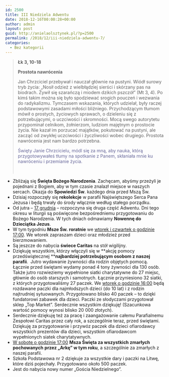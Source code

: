 ```yaml
---
id: 2500
title: III Niedziela Adwentu
date: 2018-12-16T00:00:28+00:00
author: admin
layout: post
guid: http://anielaolsztynek.pl/?p=2500
permalink: /2018/12/iii-niedziela-adwentu-7/
categories:
  - Bez kategorii
---
```

> **Łk 3, 10-18**
> 
> **Prostota nawrócenia**
> 
> Jan Chrzciciel przebywał i nauczał głównie na pustyni. Wiódł surowy tryb życia: &#8222;Nosił odzież z wielbłądziej sierści i skórzany pas na biodrach. Żywił się szarańczą i miodem dzikich pszczół&#8221; (Mt 3, 4). Po kimś takim można się było spodziewać srogich pouczeń i wezwania do radykalizmu. Tymczasem wskazania, których udzielał, były raczej podstawowymi zasadami miłości bliźniego. Przychodzącym tłumom mówił o prostych, życiowych sprawach, o dzieleniu się z potrzebującymi, o uczciwości i skromności. Mocą swego autorytetu przypominał celnikom, żołnierzom, ludziom majętnym o prostocie życia. Nie kazał im porzucać majątków, pokutować na pustyni, ale zacząć od zwykłej uczciwości i życzliwości wobec drugiego. Prostota nawrócenia jest nam bardzo potrzebna.
> 
> <span style="color: #666699;">Święty Janie Chrzcicielu, módl się za mną, aby nauka, którą przygotowywałeś tłumy na spotkanie z Panem, skłaniała mnie ku nawróceniu i przemianie życia.</span>
> 
> &nbsp;

  * Zbliżają się **Święta Bożego Narodzenia**. Zachęcam, abyśmy przeżyli je pojednani z Bogiem, aby w tym czasie znalazł miejsce w naszych sercach. Okazja do **Spowiedzi Św**. każdego dnia przed Mszą Św.
  * Dzisiaj rozpoczęły się **rekolekcje** w parafii Najświętszego Serca Pana Jezusa i będą trwały do środy włącznie według stałego porządku.
  * Od jutra – <span style="text-decoration: underline;">17 grudnia</span> – rozpoczyna się druga część Adwentu. Dni tego okresu w liturgii są poświęcone bezpośredniemu przygotowaniu do Bożego Narodzenia. W tych dniach odmawiamy **Nowennę do Dzieciątka Jezus**.
  * W tym tygodniu **Msze Św.** **roratnie** we <span style="text-decoration: underline;">wtorek i czwartek o godzinie 17:00</span>. We wtorek zapraszam dzieci oraz młodzież przed bierzmowaniem.
  * Są jeszcze do nabycia **świece Caritas** na stół wigilijny.
  * Dziękuję wszystkim, którzy włączyli się w **akcję pomocy przedświątecznej ****najbardziej potrzebującym osobom z naszej parafii**.  Jutro wydawanie żywności dla rodzin objętych pomocą. Łącznie przed świętami wydamy ponad 4 tony żywności dla 130 osób. Także jutro rozwieziemy wypełnione siatki charytatywne do 27 miejsc, głównie do osób starszych i samotnych. Łącznie przyniesiono 32 siatki, z których przygotowaliśmy 27 paczek. We <span style="text-decoration: underline;">wtorek o godzinie 16:00</span> będą rozdawane paczki dla najmłodszych dzieci (do 10 lat) i z rodzin najtrudniej sytuowanych. Przygotowano blisko 40 paczek &#8211; to dzięki fundatorowi zabawek dla dzieci. Paczki ze słodyczami przygotował sklep &#8222;Top Market&#8221;. Serdecznie wszystkim dziękuję! (Szacunkowa wartość pomocy wynosi blisko 20 000 złotych).
  * Serdecznie dziękuję też za pracę i zaangażowanie całemu Parafialnemu Zespołowi Caritas przez cały rok, a szczególnie teraz, przed świętami. Dziękuję za przygotowanie i przywóz paczek dla dzieci ofiarodawcy wszystkich prezentów dla dzieci, wszystkim ofiarodawcom wypełnionych siatek charytatywnych.
  * <span style="text-decoration: underline;">W sobotę o godzinie 17:00</span> **Msza Święta za wszystkich zmarłych pochowanych** **przez &#8222;Arkę&#8221; w tym roku**, a szczególnie za zmarłych z naszej parafii.
  * Szkoła Podstawowa nr 2 dziękuje za wszystkie dary i paczki na Litwę, które dziś pojechały. Przygotowano około 500 paczek.
  * Jest do nabycia nowy numer &#8222;Gościa Niedzielnego&#8221;.